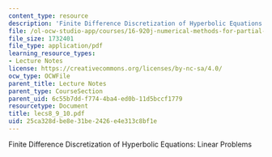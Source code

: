 ```yaml
---
content_type: resource
description: 'Finite Difference Discretization of Hyperbolic Equations: Linear Problems'
file: /ol-ocw-studio-app/courses/16-920j-numerical-methods-for-partial-differential-equations-sma-5212-spring-2003/25ca328dbe8e31be2426e4e313c8bf1e_lecs8_9_10.pdf
file_size: 1732401
file_type: application/pdf
learning_resource_types:
- Lecture Notes
license: https://creativecommons.org/licenses/by-nc-sa/4.0/
ocw_type: OCWFile
parent_title: Lecture Notes
parent_type: CourseSection
parent_uid: 6c55b7dd-f774-4ba4-ed0b-11d5bccf1779
resourcetype: Document
title: lecs8_9_10.pdf
uid: 25ca328d-be8e-31be-2426-e4e313c8bf1e
---
```

Finite Difference Discretization of Hyperbolic Equations: Linear Problems